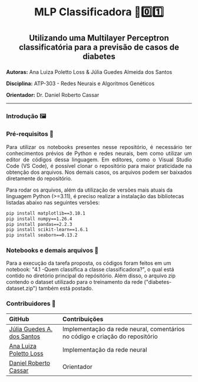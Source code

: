 # <p align="center"> **MLP Classificadora** 🧪0️⃣1️⃣ </p>
## <p align="center"> Utilizando uma Multilayer Perceptron classificatória para a previsão de casos de diabetes </p>


**Autoras:** Ana Luiza Poletto Loss & Júlia Guedes Almeida dos Santos

**Disciplina:**  ATP-303 - Redes Neurais e Algoritmos Genéticos 

**Orientador:** Dr. Daniel Roberto Cassar

*** 
### Introdução 🖼️
<p align= "justify">

</p>

### Pré-requisitos 📄
<p align= "justify">
Para utilizar os notebooks presentes nesse repositório, é necessário ter conhecimentos prévios de Python e redes neurais, bem como utilizar um editor de códigos dessa linguagem. Em editores, como o Visual Studio Code (VS Code), é possível clonar o repositório para maior praticidade na obtenção dos arquivos. Nos demais casos, os arquivos podem ser baixados diretamente do repositório.
</p>

Para rodar os arquivos, além da utilização de versões mais atuais da linguagem Python (>=3.11), é preciso realizar a instalação das bibliotecas listadas abaixo nas seguintes versões:
```bash
pip install matplotlib==3.10.1
pip install numpy==1.26.4
pip install pandas==2.2.3
pip install scikit-learn==1.6.1
pip install seaborn==0.13.2
```

### Notebooks e demais arquivos 📓
Para a execução da tarefa proposta, os códigos foram feitos em um notebook: "4.1 -Quem classifica a classe classificadora?", o qual está contido no diretório principal do repósitório. Além disso, o arquivo zip contendo o dataset utilizado para o treinamento da rede ("diabetes-dataset.zip") também está postado.

### Contribuidores 👥

| GitHub | Contribuições |
|:-----|:--------------|
| [Júlia Guedes A. dos Santos](https://github.com/JuliaGuedesASantos) | Implementação da rede neural, comentários no código e criação do repositório |
| [Ana Luiza Poletto Loss](https://github.com/AnaPLoss) | Implementação da rede neural|
| [Daniel Roberto Cassar](https://github.com/drcassar) | Orientador |


